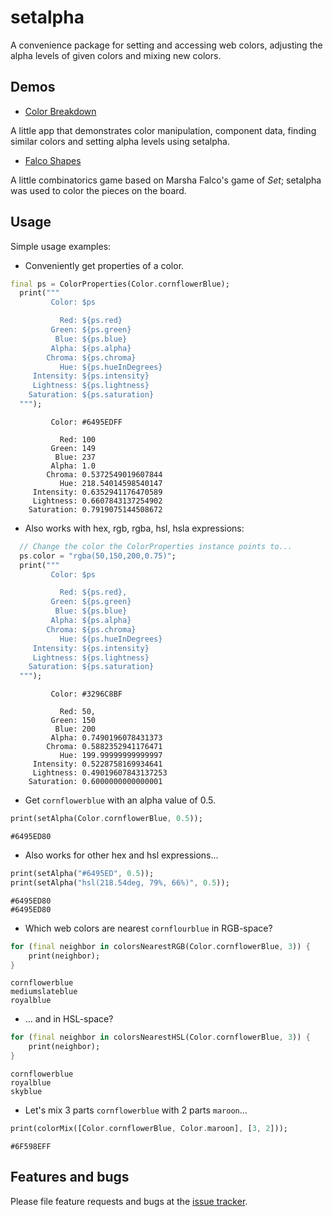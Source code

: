 # setalpha

A convenience package for setting and accessing web colors, adjusting
the alpha levels of given colors and mixing new colors.

## Demos

* [Color Breakdown](https://color-breakdown.netlify.com/)

 A little app that demonstrates color manipulation, component data,
 finding similar colors and setting alpha levels using setalpha.

* [Falco Shapes](https://falco-shapes.netlify.com/)

A little combinatorics game based on Marsha Falco's game of *Set*;
setalpha was used to color the pieces on the board.

## Usage

Simple usage examples:  

* Conveniently get properties of a color.

```dart
final ps = ColorProperties(Color.cornflowerBlue);
  print("""
         Color: $ps

           Red: ${ps.red}
         Green: ${ps.green}
          Blue: ${ps.blue}
         Alpha: ${ps.alpha}
        Chroma: ${ps.chroma}
           Hue: ${ps.hueInDegrees}
     Intensity: ${ps.intensity}
     Lightness: ${ps.lightness}
    Saturation: ${ps.saturation}
  """);
```

```text
         Color: #6495EDFF

           Red: 100
         Green: 149
          Blue: 237
         Alpha: 1.0
        Chroma: 0.5372549019607844
           Hue: 218.54014598540147
     Intensity: 0.6352941176470589
     Lightness: 0.6607843137254902
    Saturation: 0.7919075144508672
```

* Also works with hex, rgb, rgba, hsl, hsla expressions:

```dart
  // Change the color the ColorProperties instance points to...
  ps.color = "rgba(50,150,200,0.75)";
  print("""
         Color: $ps

           Red: ${ps.red},
         Green: ${ps.green}
          Blue: ${ps.blue}
         Alpha: ${ps.alpha}
        Chroma: ${ps.chroma}
           Hue: ${ps.hueInDegrees}
     Intensity: ${ps.intensity}
     Lightness: ${ps.lightness}
    Saturation: ${ps.saturation}
  """);
```

```text
         Color: #3296C8BF

           Red: 50,
         Green: 150
          Blue: 200
         Alpha: 0.7490196078431373
        Chroma: 0.5882352941176471
           Hue: 199.99999999999997
     Intensity: 0.5228758169934641
     Lightness: 0.49019607843137253
    Saturation: 0.6000000000000001
```

* Get `cornflowerblue` with an alpha value of 0.5.

```dart
print(setAlpha(Color.cornflowerBlue, 0.5));
```

```text
#6495ED80
```

* Also works for other hex and hsl expressions...

```dart
print(setAlpha("#6495ED", 0.5));
print(setAlpha("hsl(218.54deg, 79%, 66%)", 0.5));
```

```text
#6495ED80
#6495ED80
```

* Which web colors are nearest `cornflourblue` in RGB-space?

```dart
for (final neighbor in colorsNearestRGB(Color.cornflowerBlue, 3)) {
    print(neighbor);
}
```

```text
cornflowerblue
mediumslateblue
royalblue
```

* ... and in HSL-space?

```dart
for (final neighbor in colorsNearestHSL(Color.cornflowerBlue, 3)) {
    print(neighbor);
}
```

```text
cornflowerblue
royalblue
skyblue
```

* Let's mix 3 parts `cornflowerblue` with 2 parts `maroon`...

```dart
print(colorMix([Color.cornflowerBlue, Color.maroon], [3, 2]));
```

```text
#6F598EFF
```

## Features and bugs

Please file feature requests and bugs at the [issue tracker][tracker].

[tracker]: https://bitbucket.org/ram6ler/setalpha/issues
